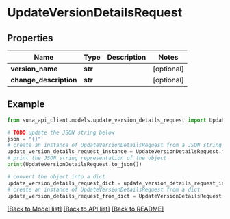 # UpdateVersionDetailsRequest


## Properties

Name | Type | Description | Notes
------------ | ------------- | ------------- | -------------
**version_name** | **str** |  | [optional] 
**change_description** | **str** |  | [optional] 

## Example

```python
from suna_api_client.models.update_version_details_request import UpdateVersionDetailsRequest

# TODO update the JSON string below
json = "{}"
# create an instance of UpdateVersionDetailsRequest from a JSON string
update_version_details_request_instance = UpdateVersionDetailsRequest.from_json(json)
# print the JSON string representation of the object
print(UpdateVersionDetailsRequest.to_json())

# convert the object into a dict
update_version_details_request_dict = update_version_details_request_instance.to_dict()
# create an instance of UpdateVersionDetailsRequest from a dict
update_version_details_request_from_dict = UpdateVersionDetailsRequest.from_dict(update_version_details_request_dict)
```
[[Back to Model list]](../README.md#documentation-for-models) [[Back to API list]](../README.md#documentation-for-api-endpoints) [[Back to README]](../README.md)


